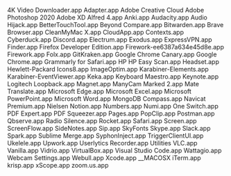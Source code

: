 4K Video Downloader.app
Adapter.app
Adobe Creative Cloud
Adobe Photoshop 2020
Adobe XD
Alfred 4.app
Anki.app
Audacity.app
Audio Hijack.app
BetterTouchTool.app
Beyond Compare.app
Bitwarden.app
Brave Browser.app
CleanMyMac X.app
CloudApp.app
Contexts.app
Cyberduck.app
Discord.app
Electrum.app
Exodus.app
ExpressVPN.app
Finder.app
Firefox Developer Edition.app
Firework-ee6387a634e45d8e.app
Firework.app
Folx.app
GitKraken.app
Google Chrome Canary.app
Google Chrome.app
Grammarly for Safari.app
HP
HP Easy Scan.app
Headset.app
Hewlett-Packard
Icons8.app
ImageOptim.app
Karabiner-Elements.app
Karabiner-EventViewer.app
Keka.app
Keyboard Maestro.app
Keynote.app
Logitech
Loopback.app
Magnet.app
ManyCam
Marked 2.app
Mate Translate.app
Microsoft Edge.app
Microsoft Excel.app
Microsoft PowerPoint.app
Microsoft Word.app
MongoDB Compass.app
Navicat Premium.app
Nielsen
Notion.app
Numbers.app
Numi.app
One Switch.app
PDF Expert.app
PDF Squeezer.app
Pages.app
PopClip.app
Postman.app
Qbserve.app
Radio Silence.app
Rocket.app
Safari.app
Screen.app
ScreenFlow.app
SideNotes.app
Sip.app
SkyFonts
Skype.app
Slack.app
Spark.app
Sublime Merge.app
SyphonInject.app
TriggerClientUI.app
Ukelele.app
Upwork.app
Userlytics Recorder.app
Utilities
VLC.app
Vanilla.app
Vidrio.app
VirtualBox.app
Visual Studio Code.app
Wattagio.app
Webcam Settings.app
Webull.app
Xcode.app
__MACOSX
iTerm.app
krisp.app
xScope.app
zoom.us.app
